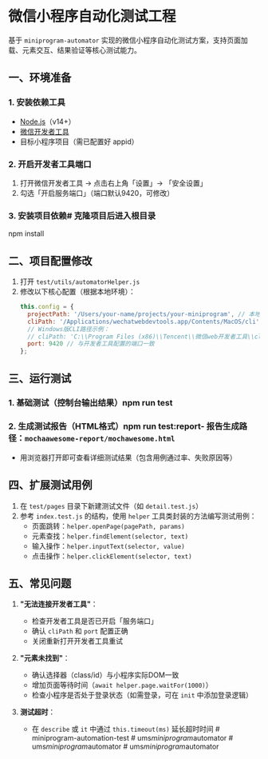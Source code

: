 # 微信小程序自动化测试工程

基于 `miniprogram-automator` 实现的微信小程序自动化测试方案，支持页面加载、元素交互、结果验证等核心测试能力。

## 一、环境准备

### 1. 安装依赖工具
- [Node.js](https://nodejs.org/)（v14+）
- [微信开发者工具](https://developers.weixin.qq.com/miniprogram/dev/devtools/download.html)
- 目标小程序项目（需已配置好 appid）

### 2. 开启开发者工具端口
1. 打开微信开发者工具 → 点击右上角「设置」→ 「安全设置」
2. 勾选「开启服务端口」（端口默认9420，可修改）

### 3. 安装项目依赖# 克隆项目后进入根目录
npm install
## 二、项目配置修改
1. 打开 `test/utils/automatorHelper.js`
2. 修改以下核心配置（根据本地环境）：
   ```javascript
   this.config = {
     projectPath: '/Users/your-name/projects/your-miniprogram', // 本地小程序项目根路径
     cliPath: '/Applications/wechatwebdevtools.app/Contents/MacOS/cli', // Mac版开发者工具CLI路径
     // Windows版CLI路径示例：
     // cliPath: 'C:\\Program Files (x86)\\Tencent\\微信web开发者工具\\cli.bat',
     port: 9420 // 与开发者工具配置的端口一致
   };
   ```

## 三、运行测试

### 1. 基础测试（控制台输出结果）npm run test
### 2. 生成测试报告（HTML格式）npm run test:report- 报告生成路径：`mochaawesome-report/mochawesome.html`
- 用浏览器打开即可查看详细测试结果（包含用例通过率、失败原因等）

## 四、扩展测试用例
1. 在 `test/pages` 目录下新建测试文件（如 `detail.test.js`）
2. 参考 `index.test.js` 的结构，使用 `helper` 工具类封装的方法编写测试用例：
    - 页面跳转：`helper.openPage(pagePath, params)`
    - 元素查找：`helper.findElement(selector, text)`
    - 输入操作：`helper.inputText(selector, value)`
    - 点击操作：`helper.clickElement(selector, text)`

## 五、常见问题
1. **"无法连接开发者工具"**：
    - 检查开发者工具是否已开启「服务端口」
    - 确认 `cliPath` 和 `port` 配置正确
    - 关闭重新打开开发者工具重试

2. **"元素未找到"**：
    - 确认选择器（class/id）与小程序实际DOM一致
    - 增加页面等待时间（`await helper.page.waitFor(1000)`）
    - 检查小程序是否处于登录状态（如需登录，可在 `init` 中添加登录逻辑）

3. **测试超时**：
    - 在 `describe` 或 `it` 中通过 `this.timeout(ms)` 延长超时时间
#   m i n i p r o g r a m - a u t o m a t i o n - t e s t  
 #   u m s _ m i n i p r o g r a m _ a u t o m a t o r  
 #   u m s _ m i n i p r o g r a m _ a u t o m a t o r  
 #   u m s _ m i n i p r o g r a m _ a u t o m a t o r  
 